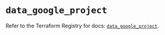 # `data_google_project`

Refer to the Terraform Registry for docs: [`data_google_project`](https://registry.terraform.io/providers/hashicorp/google/6.36.0/docs/data-sources/project).
